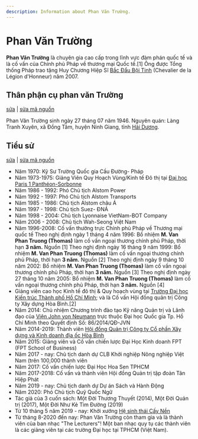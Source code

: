 ```yaml
---
description: Information about Phan Văn Trường.
---
```


# Phan Văn Trường

**Phan Văn Trường** là chuyên gia cao cấp trong lĩnh vực đàm phán quốc tế và là cố vấn của Chính phủ Pháp về thương mại Quốc tế.[1] Ông được Tổng thống Pháp trao tặng Huy Chương Hiệp Sĩ [Bắc Đẩu Bội Tinh](https://vi.wikipedia.org/wiki/B%E1%BA%AFc_%C4%90%E1%BA%A9u_B%E1%BB%99i_Tinh) (Chevalier de la Légion d'Honneur) năm 2007.

## Thân phận cụ phan văn Trường

[sửa](https://vi.wikipedia.org/w/index.php?title=Phan_V%C4%83n_Tr%C6%B0%E1%BB%9Dng_(sinh_1946)&veaction=edit&section=1&editintro=B%E1%BA%A3n_m%E1%BA%ABu:BLP_editintro) | [sửa mã nguồn](https://vi.wikipedia.org/w/index.php?title=Phan_V%C4%83n_Tr%C6%B0%E1%BB%9Dng_(sinh_1946)&action=edit&section=1&editintro=B%E1%BA%A3n_m%E1%BA%ABu:BLP_editintro)

Phan Văn Trường sinh ngày 27 tháng 07 năm 1946. Nguyên quán: Làng Tranh Xuyên, xã Đồng Tâm, huyện Ninh Giang, tỉnh [Hải Dương](https://vi.wikipedia.org/wiki/H%E1%BA%A3i_D%C6%B0%C6%A1ng).

## Tiểu sử

[sửa](https://vi.wikipedia.org/w/index.php?title=Phan_V%C4%83n_Tr%C6%B0%E1%BB%9Dng_(sinh_1946)&veaction=edit&section=2&editintro=B%E1%BA%A3n_m%E1%BA%ABu:BLP_editintro) | [sửa mã nguồn](https://vi.wikipedia.org/w/index.php?title=Phan_V%C4%83n_Tr%C6%B0%E1%BB%9Dng_(sinh_1946)&action=edit&section=2&editintro=B%E1%BA%A3n_m%E1%BA%ABu:BLP_editintro)

*   Năm 1970: Kỹ Sư Trường Quốc gia Cầu Đường- Pháp
*   Năm 1973-1975: Giảng Viên Quy Hoạch Vùng/Kinh tế Đô thị tại [Đại học Paris 1 Panthéon-Sorbonne](https://vi.wikipedia.org/wiki/%C4%90%E1%BA%A1i_h%E1%BB%8Dc_Paris_I)
*   Năm 1986 - 1992: Phó Chủ tịch Alstom Power
*   Năm 1992 - 1997: Phó Chủ tịch Alstom Transports
*   Năm 1985 - 1986: Chủ tịch Alstom châu Á
*   Năm 1997 - 1998: Chủ tịch Suez- ĐNÁ
*   Năm 1998 - 2004: Chủ tịch Lyonnaise VietNam-BOT Company
*   Năm 2006 - 2008: Chủ tịch Wah-Seong Việt Nam
*   Năm 1996-2008: Cố vấn thường trực Chính phủ Pháp về Thương mại quốc tế Theo nghị định ngày 1 tháng 4 năm 1996:  Bổ nhiệm **M. Van Phan Truong (Thomas)** làm cố vấn ngoại thương chính phủ Pháp, thời hạn **3 năm.** Nguồn [1] Theo nghị định ngày 16 tháng 9 năm 1999: Bổ nhiệm **M. Van Phan Truong (Thomas)** làm cố vấn ngoại thương chính phủ Pháp, thời hạn **3 năm.** Nguồn [2] Theo nghị định ngày 9 tháng 10 năm 2002:  Bổ nhiệm **M. Van Phan Truong (Thomas)** làm cố vấn ngoại thương chính phủ Pháp, thời hạn **3 năm.** Nguồn [3] Theo nghị định ngày 27 tháng 10 năm 2005: Bổ nhiệm **M. Van Phan Truong (Thomas)** làm cố vấn ngoại thương chính phủ Pháp, thời hạn **3 năm.** Nguồn [4]
*   Giảng viên cao học Kinh tế đô thị & Quy hoạch vùng tại [Trường Đại học Kiến trúc Thành phố Hồ Chí Minh](https://vi.wikipedia.org/wiki/Tr%C6%B0%E1%BB%9Dng_%C4%90%E1%BA%A1i_h%E1%BB%8Dc_Ki%E1%BA%BFn_tr%C3%BAc_Th%C3%A0nh_ph%E1%BB%91_H%E1%BB%93_Ch%C3%AD_Minh); và là Cố vấn Hội đồng quản trị Công ty Xây dựng Hòa Bình.[2]
*   Năm 2014: Chủ nhiệm Chương trình đào tạo Kỹ năng Quản trị và Lãnh đạo của [Viện John von Neumann](http://www.jvn.edu.vn/index.php/about) trực thuộc Đại học Quốc gia Tp. Hồ Chí Minh theo Quyết định Số: 86/2014/QĐ-JVN
*   Năm 2014-2019: Thành viên [Hội đồng Quản trị Công ty Cổ phần Xây dựng và Kinh doanh địa ốc Hòa Bình](http://hbcr.vn/site/index.php?route=module/manager)
*   Năm 2015: Giảng viên và Cố vấn chiến lược Đại Học Kinh doanh FPT (FPT School of Business)
*   Năm 2017 - nay: Chủ tịch danh dự CLB Khởi nghiệp Nông nghiệp Việt Nam (trên 100,000 thành viên
*   Năm 2017: Cố vấn chiến lược Đại Học Hoa Sen TPHCM
*   Năm 2017-2018: Cố vấn và thành viên Hội đồng Quản trị tập đoàn Tân Hiệp Phát
*   Năm 2019 - nay: Chủ tịch danh dự Dự án Sách và Hành Động
*   Năm 2020: Phó Chủ tịch Quỹ Quốc Ngữ
*   Tác giả của 3 cuốn sách: Một Đời Thương Thuyết (2014), Một Đời Quản trị (2017), Một Đời Như Kẻ Tìm Đường (2019)
*   Từ 10 tháng 5 năm 2019 - nay: Khởi xướng [Hệ sinh thái Cấy Nền](https://www.facebook.com/groups/caynen.vietnam)
*   Từ tháng 8-2020 đến nay: Phan Văn Trường còn tham gia và là thành viên của ban nhạc "The Lecturers"! Một ban nhạc quy tụ các thành viên là các giảng viên tại các trường Đại học tại TPHCM (Việt Nam).
